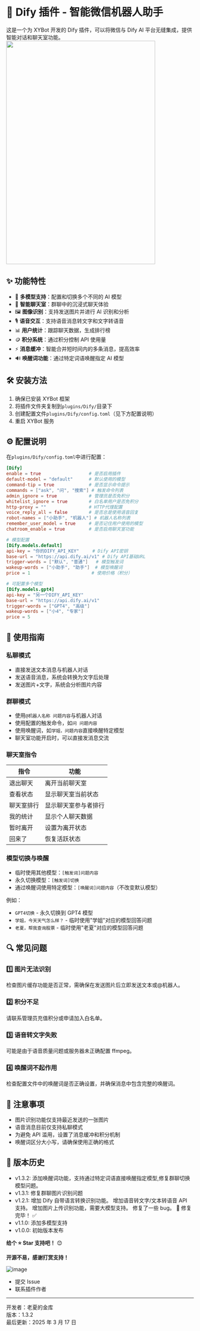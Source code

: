 # 🤖 Dify 插件 - 智能微信机器人助手

这是一个为 XYBot 开发的 Dify 插件，可以将微信与 Dify AI 平台无缝集成，提供智能对话和聊天室功能。
<img src="https://github.com/user-attachments/assets/a2627960-69d8-400d-903c-309dbeadf125" width="400" height="600">

## ✨ 功能特性

- 🔄 **多模型支持**：配置和切换多个不同的 AI 模型
- 💬 **智能聊天室**：群聊中的沉浸式聊天体验
- 🖼️ **图像识别**：支持发送图片并进行 AI 识别和分析
- 🎙️ **语音交互**：支持语音消息转文字和文字转语音
- 📊 **用户统计**：跟踪聊天数据，生成排行榜
- 🪙 **积分系统**：通过积分控制 API 使用量
- ⚡ **消息缓冲**：智能合并短时间内的多条消息，提高效率
- 🔊 **唤醒词功能**：通过特定词语唤醒指定 AI 模型

## 🛠️ 安装方法

1. 确保已安装 XYBot 框架
2. 将插件文件夹复制到`plugins/Dify/`目录下
3. 创建配置文件`plugins/Dify/config.toml`（见下方配置说明）
4. 重启 XYBot 服务

## ⚙️ 配置说明

在`plugins/Dify/config.toml`中进行配置：

```toml
[Dify]
enable = true                  # 是否启用插件
default-model = "default"      # 默认使用的模型
command-tip = true             # 是否显示命令提示
commands = ["ask", "问", "搜索"] # 触发命令列表
admin_ignore = true            # 管理员是否免积分
whitelist_ignore = true        # 白名单用户是否免积分
http-proxy = ""                # HTTP代理配置
voice_reply_all = false        # 是否总是使用语音回复
robot-names = ["小助手", "机器人"] # 机器人名称列表
remember_user_model = true     # 是否记住用户使用的模型
chatroom_enable = true         # 是否启用聊天室功能

# 模型配置
[Dify.models.default]
api-key = "你的DIFY_API_KEY"     # Dify API密钥
base-url = "https://api.dify.ai/v1" # Dify API基础URL
trigger-words = ["默认", "普通"]   # 模型触发词
wakeup-words = ["小助手", "助手"]  # 模型唤醒词
price = 1                       # 使用价格（积分）

# 可配置多个模型
[Dify.models.gpt4]
api-key = "另一个DIFY_API_KEY"
base-url = "https://api.dify.ai/v1"
trigger-words = ["GPT4", "高级"]
wakeup-words = ["小4", "专家"]
price = 5
```

## 🚀 使用指南

### 私聊模式

- 直接发送文本消息与机器人对话
- 发送语音消息，系统会转换为文字后处理
- 发送图片+文字，系统会分析图片内容

### 群聊模式

- 使用`@机器人名称 问题内容`与机器人对话
- 使用配置的触发命令，如`问 问题内容`
- 使用唤醒词，如`学姐，问题内容`直接唤醒特定模型
- 聊天室功能开启时，可以直接发消息交流

### 聊天室指令

| 指令       | 功能                 |
| ---------- | -------------------- |
| 退出聊天   | 离开当前聊天室       |
| 查看状态   | 显示聊天室当前状态   |
| 聊天室排行 | 显示聊天室参与者排行 |
| 我的统计   | 显示个人聊天数据     |
| 暂时离开   | 设置为离开状态       |
| 回来了     | 恢复活跃状态         |

### 模型切换与唤醒

- 临时使用其他模型：`[触发词]问题内容`
- 永久切换模型：`[触发词]切换`
- 通过唤醒词使用特定模型：`[唤醒词]问题内容`（不改变默认模型）

例如：

- `GPT4切换` - 永久切换到 GPT4 模型
- `学姐，今天天气怎么样？` - 临时使用"学姐"对应的模型回答问题
- `老夏，帮我查询股票` - 临时使用"老夏"对应的模型回答问题

## 🔍 常见问题

### 1️⃣ 图片无法识别

检查图片缓存功能是否正常，需确保在发送图片后立即发送文本或@机器人。

### 2️⃣ 积分不足

请联系管理员充值积分或申请加入白名单。

### 3️⃣ 语音转文字失败

可能是由于语音质量问题或服务器未正确配置 ffmpeg。

### 4️⃣ 唤醒词不起作用

检查配置文件中的唤醒词是否正确设置，并确保消息中包含完整的唤醒词。

## 📝 注意事项

- 图片识别功能仅支持最近发送的一张图片
- 语音消息目前仅支持私聊模式
- 为避免 API 滥用，设置了消息缓冲和积分机制
- 唤醒词区分大小写，请确保使用正确的格式

## 🔄 版本历史

- v1.3.2: 添加唤醒词功能，支持通过特定词语直接唤醒指定模型,修复群聊切换模型问题。
- v1.3.1: 修复群聊图片识别问题
- v1.2.1: 增加 Dify 自带语言转换识别功能。
  增加语音转文字/文本转语音 API 支持。
  增加图片上传识别功能，需要大模型支持。
  修复了一些 bug。 🐛 修复完毕！ ✅
- v1.1.0: 添加多模型支持
- v1.0.0: 初始版本发布

**给个 ⭐ Star 支持吧！** 😊

**开源不易，感谢打赏支持！**

![image](https://github.com/user-attachments/assets/2dde3b46-85a1-4f22-8a54-3928ef59b85f)

- 提交 Issue
- 联系插件作者

---

开发者：老夏的金库  
版本：1.3.2  
最后更新：2025 年 3 月 17 日
